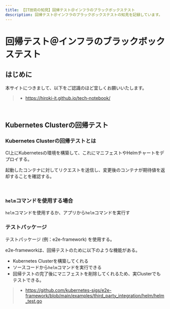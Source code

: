 ```yaml
---
title: 【IT技術の知見】回帰テスト＠インフラのブラックボックステスト
description: 回帰テスト＠インフラのブラックボックステストの知見を記録しています。
---
```


# 回帰テスト＠インフラのブラックボックステスト

## はじめに

本サイトにつきまして、以下をご認識のほど宜しくお願いいたします。

> - https://hiroki-it.github.io/tech-notebook/

<br>

## Kubernetes Clusterの回帰テスト

### Kubernetes Clusterの回帰テストとは

CI上にKubernetesの環境を構築して、これにマニフェストやHelmチャートをデプロイする。

起動したコンテナに対してリクエストを送信し、変更後のコンテナが期待値を返却することを確認する。

<br>

### `helm`コマンドを使用する場合

`helm`コマンドを使用するか、アプリから`helm`コマンドを実行す

### テストパッケージ

テストパッケージ (例：e2e-framework) を使用する。

e2e-frameworkは、回帰テストのために以下のような機能がある。

- Kubernetes Clusterを構築してくれる
- ソースコードから`helm`コマンドを実行できる
- 回帰テストの完了後にマニフェストを削除してくれるため、実Clusterでもテストできる。

> - https://github.com/kubernetes-sigs/e2e-framework/blob/main/examples/third_party_integration/helm/helm_test.go

<br>
